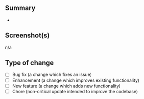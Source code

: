 <!-- Please include a ticket number in the PR title and below -->

## Summary

<!-- Please include a summary of the changes below. Make sure to include relevant motivation and context -->

- 

## Screenshot(s)

<!-- Please include a preview of the change below -->

n/a

## Type of change

<!-- Please check off relevant options by putting an "x" inside the pair of brackets -->

- [ ] Bug fix (a change which fixes an issue)
- [ ] Enhancement (a change which improves existing functionality)
- [ ] New feature (a change which adds new functionality)
- [ ] Chore (non-critical update intended to improve the codebase)
